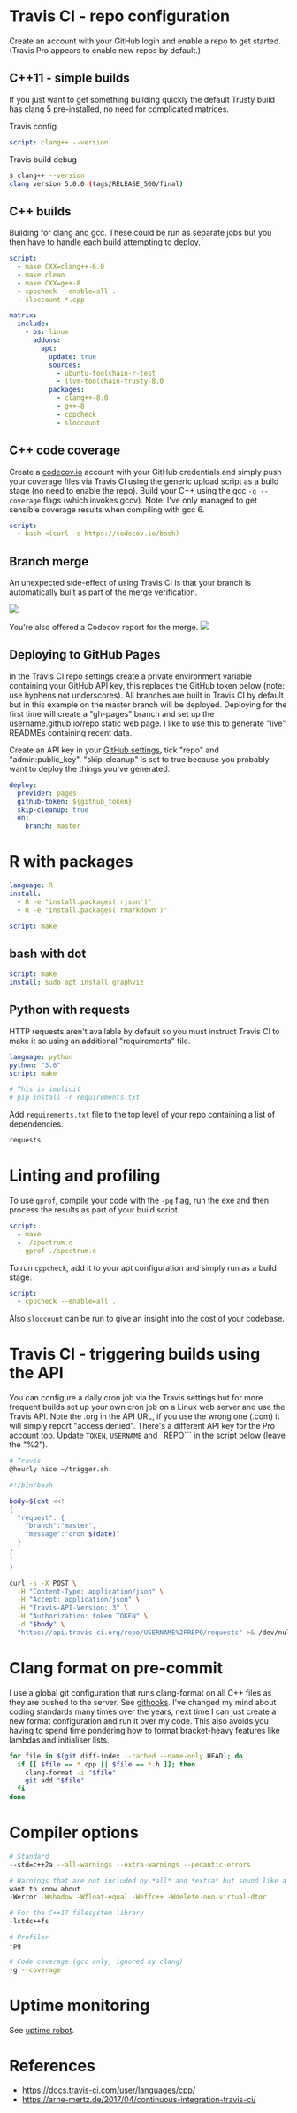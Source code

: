 # Travis CI - repo configuration
Create an account with your GitHub login and enable a repo to get started.
(Travis Pro appears to enable new repos by default.)

## C++11 - simple builds
If you just want to get something building quickly the default Trusty build has
clang 5 pre-installed, no need for complicated matrices.

Travis config
```YAML
script: clang++ --version
```

Travis build debug
```bash
$ clang++ --version
clang version 5.0.0 (tags/RELEASE_500/final)
```

## C++ builds
Building for clang and gcc. These could be run as separate jobs but you
then have to handle each build attempting to deploy.
```yaml
script:
  - make CXX=clang++-6.0
  - make clean
  - make CXX=g++-8
  - cppcheck --enable=all .
  - sloccount *.cpp

matrix:
  include:
    - os: linux
      addons:
        apt:
          update: true
          sources:
            - ubuntu-toolchain-r-test
            - llvm-toolchain-trusty-8.0
          packages:
            - clang++-8.0
            - g++-8
            - cppcheck
            - sloccount
```
## C++ code coverage
Create a [codecov.io](https://codecov.io/) account with your GitHub credentials and
simply push your coverage files via Travis CI using the generic upload script as
a build stage (no need to enable the repo). Build your C++ using the gcc ```-g --coverage``` flags (which invokes
gcov). Note: I've only managed to get sensible coverage results when compiling with gcc 6.

```yaml
script:
  - bash <(curl -s https://codecov.io/bash)
```

## Branch merge
An unexpected side-effect of using Travis CI is that your branch is automatically built as part of the merge verification.

![](branch_merge.png)

You're also offered a Codecov report for the merge.
![](code_coverage_merge_report.png)

## Deploying to GitHub Pages
In the Travis CI repo settings create a private environment variable containing
your GitHub API key, this replaces the GitHub token below (note: use hyphens
not underscores). All branches are built in Travis CI by default but in this
example on the master branch will be deployed. Deploying for the first time
will create a "gh-pages" branch and set up the username.github.io/repo static
web page. I like to use this to generate "live" READMEs containing recent data.

Create an API key in your [GitHub
settings](https://github.com/settings/tokens), tick "repo" and
"admin:public_key". "skip-cleanup" is set to true because you probably want to
deploy the things you've generated.

```yaml
deploy:
  provider: pages
  github-token: ${github_token}
  skip-cleanup: true
  on:
    branch: master
```

# R with packages
```yaml
language: R
install:
  - R -e "install.packages('rjson')"
  - R -e "install.packages('rmarkdown')"

script: make
```

## bash with dot
```yaml
script: make
install: sudo apt install graphviz
```

## Python with requests
HTTP requests aren't available by default so you must instruct Travis CI to make it so using an additional "requirements" file.
```yaml
language: python
python: "3.6"
script: make

# This is implicit
# pip install -r requirements.txt
```

Add ```requirements.txt``` file to the top level of your repo containing a list
of dependencies.
```bash
requests
```

# Linting and profiling
To use ```gprof```, compile your code with the ```-pg``` flag, run the exe and then process the results as part of your build script.
```yaml
script:
  - make
  - ./spectrum.o
  - gprof ./spectrum.o
```

To run ```cppcheck```, add it to your apt configuration and simply run as a build stage.
```yaml
script:
  - cppcheck --enable=all .
```

Also ```sloccount``` can be run to give an insight into the cost of your codebase.

# Travis CI - triggering builds using the API
You can configure a daily cron job via the Travis settings but for more
frequent builds set up your own cron job on a Linux web server and use the
Travis API. Note the .org in the API URL, if you use the wrong one (.com) it
will simply report "access denied". There's a different API key for the Pro
account too. Update ```TOKEN```, ```USERNAME``` and ``` ```REPO``` in the
script below (leave the "%2").

```bash
# Travis
@hourly nice ~/trigger.sh
```

```bash
#!/bin/bash

body=$(cat <<!
{
  "request": {
    "branch":"master",
    "message":"cron $(date)"
  }
}
!
)

curl -s -X POST \
  -H "Content-Type: application/json" \
  -H "Accept: application/json" \
  -H "Travis-API-Version: 3" \
  -H "Authorization: token TOKEN" \
  -d "$body" \
  "https://api.travis-ci.org/repo/USERNAME%2FREPO/requests" >& /dev/null
```

# Clang format on pre-commit
I use a global git configuration that runs clang-format on all C++ files as
they are pushed to the server. See
[githooks](https://github.com/deanturpin/githooks). I've changed my mind about
coding standards many times over the years, next time I can just create a new
format configuration and run it over my code. This also avoids you having to
spend time pondering how to format bracket-heavy features like lambdas and
initialiser lists.

```bash
for file in $(git diff-index --cached --name-only HEAD); do
  if [[ $file == *.cpp || $file == *.h ]]; then
    clang-format -i "$file"
    git add "$file"
  fi
done
```

# Compiler options
```bash
# Standard
--std=c++2a --all-warnings --extra-warnings --pedantic-errors

# Warnings that are not included by *all* and *extra* but sound like a think we
want to know about
-Werror -Wshadow -Wfloat-equal -Weffc++ -Wdelete-non-virtual-dtor

# For the C++17 filesystem library
-lstdc++fs

# Profiler
-pg

# Code coverage (gcc only, ignored by clang)
-g --coverage
```

# Uptime monitoring
See [uptime robot](https://stats.uptimerobot.com/V7YEVs8gv).

# References
* https://docs.travis-ci.com/user/languages/cpp/
* https://arne-mertz.de/2017/04/continuous-integration-travis-ci/
